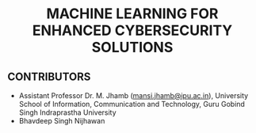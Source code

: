 <h1 align="center">MACHINE LEARNING FOR ENHANCED CYBERSECURITY SOLUTIONS</h1>

## CONTRIBUTORS

- Assistant Professor Dr. M. Jhamb (mansi.jhamb@ipu.ac.in), University School of Information, Communication and Technology, Guru Gobind Singh Indraprastha University
- Bhavdeep Singh Nijhawan
